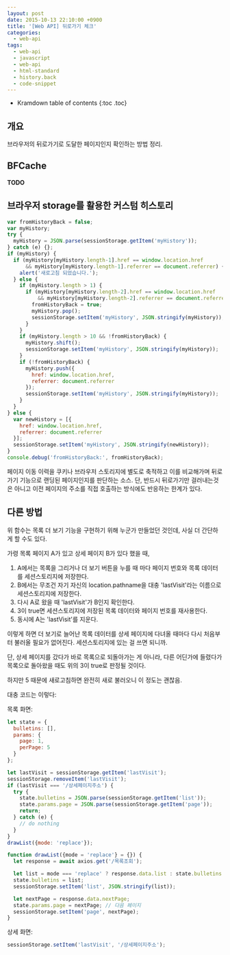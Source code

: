 ```yaml
---
layout: post
date: 2015-10-13 22:10:00 +0900
title: '[Web API] 뒤로가기 체크'
categories:
  - web-api
tags:
  - web-api
  - javascript
  - web-api
  - html-standard
  - history.back
  - code-snippet
---
```


* Kramdown table of contents
{:toc .toc}


## 개요

브라우저의 뒤로가기로 도달한 페이지인지 확인하는 방법 정리.


## BFCache

**TODO**


## 브라우저 storage를 활용한 커스텀 히스토리

```js
var fromHistoryBack = false;
var myHistory;
try {
  myHistory = JSON.parse(sessionStorage.getItem('myHistory'));
} catch (e) {};
if (myHistory) {
  if (myHistory[myHistory.length-1].href == window.location.href
      && myHistory[myHistory.length-1].referrer == document.referrer) {
    alert('새로고침 되었습니다.');
  } else {
    if (myHistory.length > 1) {
      if (myHistory[myHistory.length-2].href == window.location.href
          && myHistory[myHistory.length-2].referrer == document.referrer) {
        fromHistoryBack = true;
        myHistory.pop();
        sessionStorage.setItem('myHistory', JSON.stringify(myHistory));
      }
    }
    if (myHistory.length > 10 && !fromHistoryBack) {
      myHistory.shift();
      sessionStorage.setItem('myHistory', JSON.stringify(myHistory));
    }
    if (!fromHistoryBack) {
      myHistory.push({
        href: window.location.href,
        referrer: document.referrer
      });
      sessionStorage.setItem('myHistory', JSON.stringify(myHistory));
    }
  }
} else {
  var newHistory = [{
    href: window.location.href,
    referrer: document.referrer
  }];
  sessionStorage.setItem('myHistory', JSON.stringify(newHistory));
}
console.debug('fromHistoryBack:', fromHistoryBack);
```

페이지 이동 이력을 쿠키나 브라우저 스토리지에 별도로 축적하고 이를 비교해가며 뒤로가기 기능으로 랜딩된 페이지인지를 판단하는 소스. 단, 반드시 뒤로가기만 걸러내는것은 아니고 이전 페이지의 주소를 직접 호출하는 방식에도 반응하는 한계가 있다.


## 다른 방법

위 함수는 목록 더 보기 기능을 구현하기 위해 누군가 만들었던 것인데, 사실 더 간단하게 할 수도 있다.

가령 목록 페이지 A가 있고 상세 페이지 B가 있다 했을 때, 

1. A에서는 목록을 그리거나 더 보기 버튼을 누를 때 마다 페이지 번호와 목록 데이터를 세션스토리지에 저장한다.
2. B에서는 무조건 자기 자신의 location.pathname을 대충 'lastVisit'라는 이름으로 세션스토리지에 저장한다.
3. 다시 A로 왔을 때 'lastVisit'가 B인지 확인한다.
4. 3이 true면 세션스토리지에 저장된 목록 데이터와 페이지 번호를 재사용한다.
5. 동시에 A는 'lastVisit'를 지운다.

이렇게 하면 더 보기로 늘어난 목록 데이터를 상세 페이지에 다녀올 때마다 다시 처음부터 불러올 필요가 없어진다. 세션스토리지에 있는 걸 쓰면 되니까.

단, 상세 페이지를 갔다가 바로 목록으로 되돌아가는 게 아니라, 다른 어딘가에 들렸다가 목록으로 돌아왔을 때도 위의 3이 true로 판정될 것이다.

하지만 5 때문에 새로고침하면 완전히 새로 불러오니 이 정도는 괜찮음.

대충 코드는 이렇다:

목록 화면:

```js
let state = {
  bulletins: [],
  params: {
    page: 1,
    perPage: 5
  }
};

let lastVisit = sessionStorage.getItem('lastVisit');
sessionStorage.removeItem('lastVisit');
if (lastVisit === '/상세페이지주소') {
  try {
    state.bulletins = JSON.parse(sessionStorage.getItem('list'));
    state.params.page = JSON.parse(sessionStorage.getItem('page'));
    return;
  } catch (e) {
    // do nothing
  }
}
drawList({mode: 'replace'});

function drawList({mode = 'replace'} = {}) {
  let response = await axios.get('/목록조회');

  let list = mode === 'replace' ? response.data.list : state.bulletins.concat(response.data.list);
  state.bulletins = list;
  sessionStorage.setItem('list', JSON.stringify(list));

  let nextPage = response.data.nextPage;
  state.params.page = nextPage; // 다음 페이지
  sessionStorage.setItem('page', nextPage);
}
```

상세 화면: 

```js
sessionStorage.setItem('lastVisit', '/상세페이지주소');
```
